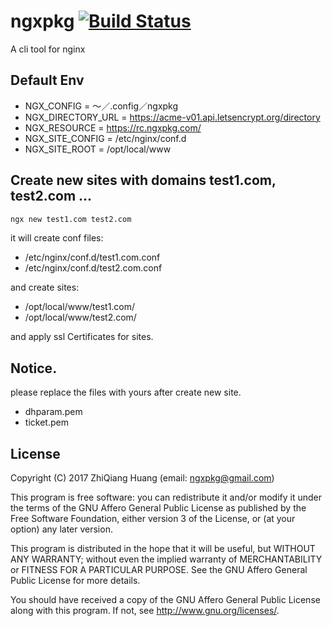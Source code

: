 # ngxpkg [![Build Status](https://travis-ci.org/webpkg/ngxpkg.svg?branch=master)](https://travis-ci.org/webpkg/ngxpkg)

A cli tool for nginx

## Default Env

* NGX_CONFIG = 〜／.config／ngxpkg
* NGX_DIRECTORY_URL = https://acme-v01.api.letsencrypt.org/directory
* NGX_RESOURCE = https://rc.ngxpkg.com/
* NGX_SITE_CONFIG = /etc/nginx/conf.d
* NGX_SITE_ROOT = /opt/local/www

## Create new sites with domains test1.com, test2.com ...

```bash
ngx new test1.com test2.com
```

it will create conf files:

* /etc/nginx/conf.d/test1.com.conf
* /etc/nginx/conf.d/test2.com.conf

and create sites:

* /opt/local/www/test1.com/
* /opt/local/www/test2.com/

and apply ssl Certificates for sites.

## Notice.

please replace the files with yours after create new site.

* dhparam.pem
* ticket.pem

## License

Copyright (C) 2017  ZhiQiang Huang (email: ngxpkg@gmail.com)

This program is free software: you can redistribute it and/or modify
it under the terms of the GNU Affero General Public License as
published by the Free Software Foundation, either version 3 of the
License, or (at your option) any later version.

This program is distributed in the hope that it will be useful,
but WITHOUT ANY WARRANTY; without even the implied warranty of
MERCHANTABILITY or FITNESS FOR A PARTICULAR PURPOSE.  See the
GNU Affero General Public License for more details.

You should have received a copy of the GNU Affero General Public License
along with this program.  If not, see <http://www.gnu.org/licenses/>.